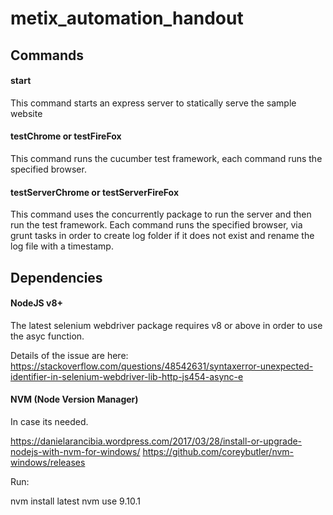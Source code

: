 # metix_automation_handout

## Commands

#### start

This command starts an express server to statically serve the sample website

#### testChrome or testFireFox

This command runs the cucumber test framework, each command runs the specified browser.

#### testServerChrome or testServerFireFox

This command uses the concurrently package to run the server and then run the test framework. Each command runs the specified browser, via grunt tasks in order to create log folder if it does not exist and rename the log file with a timestamp.

## Dependencies

#### NodeJS v8+

The latest selenium webdriver package requires v8 or above in order to use the asyc function.

Details of the issue are here: https://stackoverflow.com/questions/48542631/syntaxerror-unexpected-identifier-in-selenium-webdriver-lib-http-js454-async-e

#### NVM (Node Version Manager)

In case its needed.

https://danielarancibia.wordpress.com/2017/03/28/install-or-upgrade-nodejs-with-nvm-for-windows/
https://github.com/coreybutler/nvm-windows/releases

Run:

nvm install latest
nvm use 9.10.1